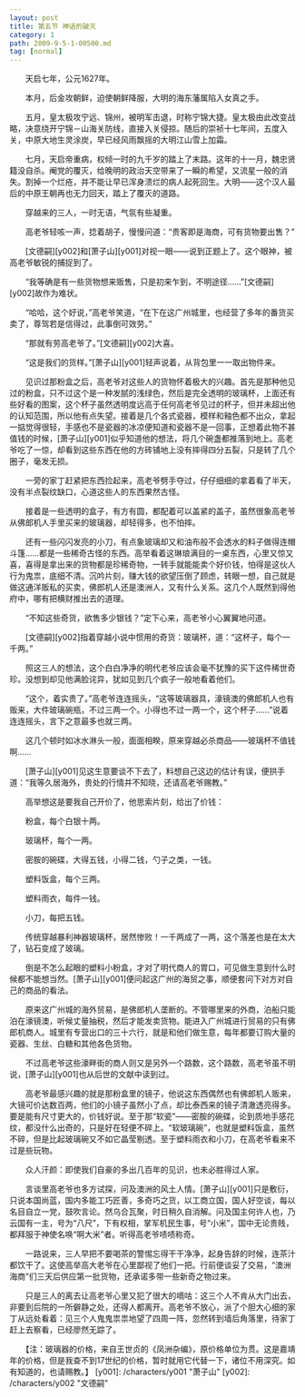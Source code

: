```yaml
---
layout: post
title: 第五节 神话的破灭
category: 1
path: 2009-9-5-1-00500.md
tag: [normal]
---
```


　　天启七年，公元1627年。

　　本月，后金攻朝鲜，迫使朝鲜降服，大明的海东藩属陷入女真之手。

　　五月，皇太极攻宁远、锦州，被明军击退，时称宁锦大捷。皇太极由此改变战略，决意绕开宁锦－山海关防线，直接入关侵掠。随后的崇祯十七年间，五度入关，中原大地生灵涂炭，早已经风雨飘摇的大明江山雪上加霜。

　　七月，天启帝重病，权倾一时的九千岁的踏上了末路。这年的十一月，魏忠贤籍没自杀。阉党的覆灭，给晚明的政治天空带来了一瞬的希望，又流星一般的消失。割掉一个烂疮，并不能让早已浑身溃烂的病人起死回生。大明——这个汉人最后的中原王朝再也无力回天，踏上了覆灭的道路。

　　穿越来的三人，一时无语，气氛有些凝重。

　　高老爷轻咳一声，捻着胡子，慢慢问道：“贵客即是海商，可有货物要出售？”

　　[文德嗣][y002]和[萧子山][y001]对视一眼——说到正题上了。这个眼神，被高老爷敏锐的捕捉到了。

　　“我等确是有一些货物想来贩售，只是初来乍到，不明途径……”[文德嗣][y002]故作为难状。

　　“哈哈，这个好说，”高老爷笑道，“在下在这广州城里，也经营了多年的番货买卖了，尊驾若是信得过，此事倒可效劳。”

　　“那就有劳高老爷了。”[文德嗣][y002]大喜。

　　“这是我们的货样。”[萧子山][y001]轻声说着，从背包里一一取出物件来。

　　见识过那粉盒之后，高老爷对这些人的货物怀着极大的兴趣。首先是那种他见过的粉盒，只不过这个是一种发腻的浅绿色，然后是完全透明的玻璃杯，上面还有些好看的图案，这个杯子虽然透明度远高于任何高老爷见过的杯子，但并未超出他的认知范围，所以他有点失望。接着是几个各式瓷器，模样和釉色都不出众，拿起一掂觉得很轻，手感也不是瓷器的冰凉便知道和瓷器不是一回事，正想着此物不甚值钱的时候，[萧子山][y001]似乎知道他的想法，将几个碗盏都推落到地上。高老爷吃了一惊，却看到这些东西在他的方砖铺地上没有摔得四分五裂，只是转了几个圈子，毫发无损。

　　一旁的家丁赶紧把东西捡起来，高老爷劈手夺过，仔仔细细的拿着看了半天，没有半点裂纹缺口，心道这些人的东西果然古怪。

　　接着是一些透明的盒子，有方有圆，都配着可以盖紧的盖子，虽然很象高老爷从佛郎机人手里买来的玻璃器，却轻得多，也不怕摔。

　　还有一些闪闪发亮的小刀，有点象玻璃却又和油布般不会透水的料子做得连帽斗篷……都是一些稀奇古怪的东西。高举看着这琳琅满目的一桌东西，心里又惊又喜，喜得是拿出来的货物都是珍稀奇物，一转手就能能卖个好价钱，怕得是这伙人行为鬼祟，底细不清。沉吟片刻，赚大钱的欲望压倒了顾虑，转眼一想，自己就是做这通洋贩私的买卖，佛郎机人还是澳洲人，又有什么关系。这几个人既然到得他府中，哪有把横财推出去的道理。

　　“不知这些奇货，欲售多少银钱？”定下心来，高老爷小心翼翼地问道。

　　[文德嗣][y002]指着穿越小说中惯用的奇货：玻璃杯，道：“这杯子，每个一千两。”

　　照这三人的想法，这个白白净净的明代老爷应该会毫不犹豫的买下这件稀世奇珍。没想到却见他满脸诧异，犹如见到几个疯子一般地看着他们。

　　“这个，着实贵了。”高老爷连连摇头，“这等玻璃器具，濠镜澳的佛郎机人也有贩来，大件玻璃碗瓶，不过三两一个。小得也不过一两一个，这个杯子……”说着连连摇头，言下之意最多也就三两。

　　这几个顿时如冰水淋头一般，面面相睽，原来穿越必杀商品——玻璃杯不值钱啊……

　　[萧子山][y001]见这生意要谈不下去了，料想自己这边的估计有误，便拱手道：“我等久居海外，贵处的行情并不知晓，还请高老爷赐教。”

　　高举想这是要我自己开价了，他思索片刻，给出了价钱：

　　粉盒，每个白银十两。

　　玻璃杯，每个一两。

　　密胺的碗碟，大得五钱，小得二钱，勺子之类，一钱。

　　塑料饭盒，每个三两。

　　塑料雨衣，每件一钱。

　　小刀，每把五钱。

　　传统穿越暴利神器玻璃杯，居然惨败！一千两成了一两，这个落差也是在太大了，钻石变成了玻璃。

　　倒是不怎么起眼的塑料小粉盒，才对了明代商人的胃口，可见做生意到什么时候都不能想当然。[萧子山][y001]便问起这广州的海贸之事，顺便套问下对方对自己的商品的看法。

　　原来这广州城的海外贸易，是佛郎机人垄断的。不管哪里来的外商，泊船只能泊在濠镜澳，听候丈量抽税，然后才能发卖货物。能进入广州城进行贸易的只有佛郎机商人。城里有专营出口的三十六行，就是和他们做生意，每年都要订购大量的瓷器、生丝、白糖和其他各色货物。

　　不过高老爷这些濠畔街的商人则又是另外一个路数，这个路数，高老爷虽不明说，[萧子山][y001]也从后世的文献中读到过。

　　高老爷最感兴趣的就是那粉盒里的镜子，他说这东西偶然也有佛郎机人贩来，大镜可价达数百两，他们的小镜子虽然小了点，却比泰西来的镜子清澈透亮得多。要是能有尺寸更大的，价钱好说。至于那“软瓷”——密胺的碗碟，论到质地手感花纹，都没什么出奇的，只是好在轻便不碎上。“软玻璃碗”，也就是塑料饭盒，虽然不碎，但是比起玻璃碗又不如它晶莹剔透。至于塑料雨衣和小刀，在高老爷看来不过是些玩物。

　　众人汗颜：即使我们自豪的多出几百年的见识，也未必胜得过人家。

　　言谈里高老爷也多方试探，问及澳洲的风土人情。[萧子山][y001]只是敷衍，只说本国尚蓝，国内多能工巧匠善，多奇巧之货，以工商立国，国人好空谈，每以名目自立一党，鼓吹言论。然乌合瓦聚，时日稍久自消解。问及国主何许人也，乃云国有一主，号为“八尺”，下有权相，掌军机民生事，号“小米”，国中无论贵贱，都拜服于神使名唤“啊大米”者。听得高老爷啧啧称奇。

　　一路说来，三人早把不要喝茶的警惕忘得干干净净，起身告辞的时候，连茶汁都饮干了。这使高举高大老爷在心里鄙视了他们一把。行前便谈妥了交易，“澳洲海商”们三天后供应第一批货物，还承诺多带一些新奇之物过来。

　　只是三人的离去让高老爷心里又犯了很大的嘀咕：这三个人不肯从大门出去，非要到后院的一所僻静之处，还得人都离开。高老爷不放心，派了个胆大心细的家丁从远处看着：见三个人鬼鬼祟祟地望了四周一阵，忽然转到墙后角落里，待家丁赶上去察看，已经廖然无踪了。

　　【注：玻璃器的价格，来自王世贞的《凤洲杂编》，原价格单位为贯。这是嘉靖年的价格，但是我查不到17世纪的价格，暂时就用它代替一下，诸位不用深究。如有知道的，也请赐教。】
[y001]: /characters/y001 "萧子山"
[y002]: /characters/y002 "文德嗣"

